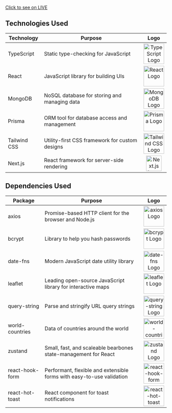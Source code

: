 [Click to see on LIVE](https://rent-app-clone-ten.vercel.app/)
## Technologies Used

| Technology   | Purpose                                    | Logo                                                                |
|--------------|--------------------------------------------|---------------------------------------------------------------------|
| TypeScript   | Static type-checking for JavaScript        | <div align="center"><img src="https://upload.wikimedia.org/wikipedia/commons/4/4c/Typescript_logo_2020.svg" alt="TypeScript Logo" height="64"></div> |
| React        | JavaScript library for building UIs        | <div align="center"><img src="https://upload.wikimedia.org/wikipedia/commons/a/a7/React-icon.svg" alt="React Logo" height="64"></div> |
| MongoDB      | NoSQL database for storing and managing data| <div align="center"><img src="https://upload.wikimedia.org/wikipedia/commons/thumb/9/93/MongoDB_Logo.svg/2560px-MongoDB_Logo.svg.png" alt="MongoDB Logo" height="64"></div> |
| Prisma       | ORM tool for database access and management| <div align="center"><img src="https://prismalens.vercel.app/header/logo-white.svg" alt="Prisma Logo" height="64"></div> |
| Tailwind CSS | Utility-first CSS framework for custom designs| <div align="center"><img src="https://seeklogo.com/images/T/tailwind-css-logo-5AD4175897-seeklogo.com.png" alt="Tailwind CSS Logo" height="64"></div> |
| Next.js      | React framework for server-side rendering  | <div align="center"><img src="https://upload.wikimedia.org/wikipedia/commons/8/8e/Nextjs-logo.svg" alt="Next.js Logo" height="48" ></div> |

## Dependencies Used

| Package          | Purpose                                       | Logo                                                                |
|------------------|-----------------------------------------------|---------------------------------------------------------------------|
| axios            | Promise-based HTTP client for the browser and Node.js  | <div align="center"><img src="https://camo.githubusercontent.com/e56453737f3695a5d21d1393764ac1bc89032f5f4d2fc9fa486c980859347275/68747470733a2f2f6178696f732d687474702e636f6d2f6173736574732f6c6f676f2e737667" alt="axios Logo" height="64"></div> |
| bcrypt           | Library to help you hash passwords           | <div align="center"><img src="https://raw.githubusercontent.com/kelektiv/node.bcrypt.js/master/docs/bcrypt-logo-round.svg" alt="bcrypt Logo" height="64"></div> |
| date-fns         | Modern JavaScript date utility library      | <div align="center"><img src="https://raw.githubusercontent.com/date-fns/date-fns/master/docs/static/logo.png" alt="date-fns Logo" height="64"></div> |
| leaflet          | Leading open-source JavaScript library for interactive maps | <div align="center"><img src="https://upload.wikimedia.org/wikipedia/commons/7/7e/Leaflet_logo.svg" alt="leaflet Logo" height="64"></div> |
| query-string     | Parse and stringify URL query strings       | <div align="center"><img src="https://raw.githubusercontent.com/sindresorhus/query-string/main/query-string-logo.svg" alt="query-string Logo" height="64"></div> |
| world-countries  | Data of countries around the world          | <div align="center"><img src="https://raw.githubusercontent.com/mledoze/countries/master/assets/images/thumb.png" alt="world-countries Logo" height="64"></div> |
| zustand          | Small, fast, and scaleable bearbones state-management for React | <div align="center"><img src="https://raw.githubusercontent.com/pmndrs/zustand/main/other/logo.png" alt="zustand Logo" height="64"></div> |
| react-hook-form | Performant, flexible and extensible forms with easy-to-use validation | <div align="center"><img src="https://raw.githubusercontent.com/react-hook-form/website/main/src/images/logo-with-name.png" alt="react-hook-form Logo" height="64"></div> |
| react-hot-toast  | React component for toast notifications     | <div align="center"><img src="https://raw.githubusercontent.com/timolins/react-hot-toast/main/docs/static/logo.svg" alt="react-hot-toast Logo" height="64"></div> |

